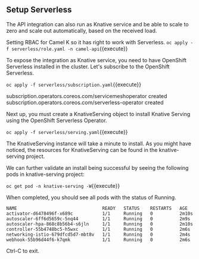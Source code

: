 ## Setup Serverless

The API integration can also run as Knative service and be able to scale to zero and scale out automatically, based on the received load.

Setting RBAC for Camel K so it has right to work with Serverless.
``oc apply -f serverless/role.yaml -n camel-api``{{execute}}

To expose the integration as Knative service, you need to have OpenShift Serverless installed in the cluster. Let's subscribe to the OpenShift Serverless.

``oc apply -f serverless/subscription.yaml``{{execute}}

subscription.operators.coreos.com/servicemeshoperator created
subscription.operators.coreos.com/serverless-operator created

Next up, you must create a KnativeServing object to install Knative Serving using the OpenShift Serverless Operator.

``oc apply -f serverless/serving.yaml``{{execute}}

The KnativeServing instance will take a minute to install. As you might have noticed, the resources for KnativeServing can be found in the knative-serving project.




We can further validate an install being successful by seeing the following pods in knative-serving project:

``oc get pod -n knative-serving -W``{{execute}}

When completed, you should see all pods with the status of Running.

```
NAME                                READY   STATUS    RESTARTS   AGE
activator-d6478496f-x689c           1/1     Running   0          2m10s
autoscaler-6ff6d5659c-5nq44         1/1     Running   0          2m9s
autoscaler-hpa-868c8b56b4-s6jln     1/1     Running   0          2m10s
controller-55b4748bc5-h5wxc         1/1     Running   0          2m6s
networking-istio-679dfcd5d7-mbt8v   1/1     Running   0          2m4s
webhook-55b96d44f6-k7qmk            1/1     Running   0          2m6s
```

Ctrl-C to exit.
